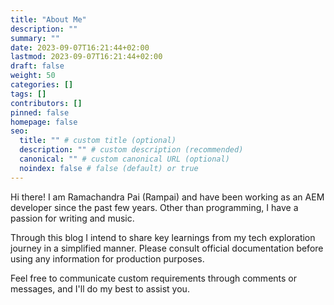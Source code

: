 ```yaml
---
title: "About Me"
description: ""
summary: ""
date: 2023-09-07T16:21:44+02:00
lastmod: 2023-09-07T16:21:44+02:00
draft: false
weight: 50
categories: []
tags: []
contributors: []
pinned: false
homepage: false
seo:
  title: "" # custom title (optional)
  description: "" # custom description (recommended)
  canonical: "" # custom canonical URL (optional)
  noindex: false # false (default) or true
---
```


Hi there! I am Ramachandra Pai (Rampai) and have been working as an AEM developer since the past few years. Other than programming, I have a passion for writing and music.

Through this blog I intend to share key learnings from my tech exploration journey in a simplified manner. Please consult official documentation before using any information for production purposes.

Feel free to communicate custom requirements through comments or messages, and I'll do my best to assist you.
